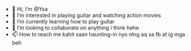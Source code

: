 - 👋 Hi, I’m @Ysa
- 👀 I’m interested in playing guitar and watching action movies
- 🌱 I’m currently learning how to play guitar
- 💞️ I’m looking to collaborate on anything i think hehe
- 📫 How to reach me kahit saan haunting-in nyo nlng aq sa fb at ig mga beh

<!---
Ysaaaaa/Ysaaaaa is a ✨ special ✨ repository because its `README.md` (this file) appears on your GitHub profile.
You can click the Preview link to take a look at your changes.
--->
